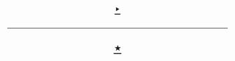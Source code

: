 <h1 align=center>
  <a href=https://smart-ide.web.app>
    ‣
  </a><hr/>
  <a href=https://smart-ide-server.onrender.com>
    ⋆
  </a>
</h1>
